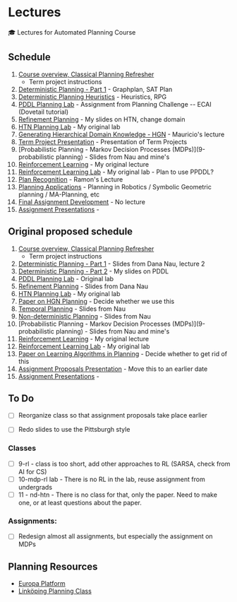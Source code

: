 # Lectures
:mortar_board: Lectures for Automated Planning Course

## Schedule

1. [Course overview, Classical Planning Refresher](1-planning-intro)
	- Term project instructions 
2. [Deterministic Planning - Part 1](2-deterministic-planning) - Graphplan, SAT Plan 
3. [Deterministic Planning Heuristics](3-deterministic-planning-heuristics) - Heuristics, RPG
4. [PDDL Planning Lab](4-planning-lab) - Assignment from Planning Challenge -- ECAI (Dovetail tutorial)
5. [Refinement Planning](5-refinement-planning) - My slides on HTN, change domain
6. [HTN Planning Lab](6-htn-planning-lab) - My original lab
7. [Generating Hierarchical Domain Knowledge - HGN](7-hgn-planning) - Mauricio's lecture
8. [Term Project Presentation](8-term-projects) - Presentation of Term Projects
9. [Probabilistic Planning - Markov Decision Processes (MDPs)](9-probabilistic planning) - Slides from Nau and mine's
10. [Reinforcement Learning](10-rl) - My original lecture
11. [Reinforcement Learning Lab](11-rl-lab) - My original lab - Plan to use PPDDL?
12. [Plan Recognition](12-plan-recognition) - Ramon's Lecture
13. [Planning Applications](13-planning-applications) - Planning in Robotics / Symbolic Geometric planning / MA-Planning, etc
14. [Final Assignment Development](14-assignment-proposals) - No lecture
15. [Assignment Presentations](15-assignment-presentation) - 

## Original proposed schedule

1. [Course overview, Classical Planning Refresher](1-planning-intro)
	- Term project instructions 
2. [Deterministic Planning - Part 1](2-deterministic-planning-1) - Slides from Dana Nau, lecture 2
3. [Deterministic Planning - Part 2](3-deterministic-planning-2) - My slides on PDDL
4. [PDDL Planning Lab](4-planning-lab) - Original lab
5. [Refinement Planning](5-refinement-planning) - Slides from Dana Nau
6. [HTN Planning Lab](6-htn-planning-lab) - My original lab
7. [Paper on HGN Planning](7-hgn-planning) - Decide whether we use this
8. [Temporal Planning](8-temporal-planning) - Slides from Nau
9. [Non-deterministic Planning](9-nd-planning) - Slides from Nau
10. [Probabilistic Planning - Markov Decision Processes (MDPs)](9-probabilistic planning) - Slides from Nau and mine's
11. [Reinforcement Learning](11-rl) - My original lecture
12. [Reinforcement Learning Lab](12-rl-lab) - My original lab
13. [Paper on Learning Algorithms in Planning](13-learning-planning) - Decide whether to get rid of this
14. [Assignment Proposals Presentation](14-assignment-proposals) - Move this to an earlier date
15. [Assignment Presentations](15-assignment-presentation) - 

## To Do

- [ ] Reorganize class so that assignment proposals take place earlier
- [ ] Redo slides to use the Pittsburgh style


### Classes
- [ ] 9-rl - class is too short, add other approaches to RL (SARSA, check from AI for CS)
- [ ] 10-mdp-rl lab - There is no RL in the lab, reuse assignment from undergrads
- [ ] 11 - nd-htn - There is no class for that, only the paper. Need to make one, or at least questions about the paper.

### Assignments:

- [ ] Redesign almost all assignments, but especially the assignment on MDPs

## Planning Resources
- [Europa Platform](http://code.google.com/p/europa-pso/)
- [Linköping Planning Class](http://www.ida.liu.se/~TDDD48/labs/2013/)